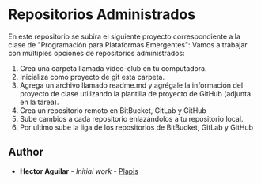 # Repositorios Administrados

En este repositorio se subira el siguiente proyecto correspondiente a la clase de "Programación para Plataformas Emergentes":
Vamos a trabajar con múltiples opciones de repositorios administrados:
1) Crea una carpeta llamada video-club en tu computadora.
2) Inicializa como proyecto de git esta carpeta.
3) Agrega un archivo llamado readme.md y agrégale la información del proyecto de clase utilizando la plantilla de proyecto de GitHub (adjunta en la tarea).
4) Crea un repositorio remoto en BitBucket, GitLab y GitHub
5) Sube cambios a cada repositorio enlazándolos a tu repositorio local.
6) Por ultimo sube la liga de los repositorios de BitBucket, GitLab y GitHub

## Author

* **Hector Aguilar** - *Initial work* - [Plapis](https://github.com/Plapis)
